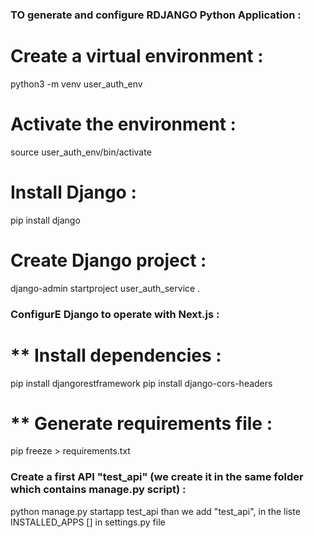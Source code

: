 ### TO generate and configure RDJANGO Python Application :

# Create a virtual environment :

python3 -m venv user_auth_env

# Activate the environment :

source user_auth_env/bin/activate

# Install Django :

pip install django

# Create Django project :

django-admin startproject user_auth_service .

### ConfigurE Django to operate with Next.js :

# \*\* Install dependencies :

pip install djangorestframework
pip install django-cors-headers

# \*\* Generate requirements file :

pip freeze > requirements.txt

### Create a first API "test_api" (we create it in the same folder which contains manage.py script) :

python manage.py startapp test_api
than we add "test_api", in the liste INSTALLED_APPS [] in settings.py file
